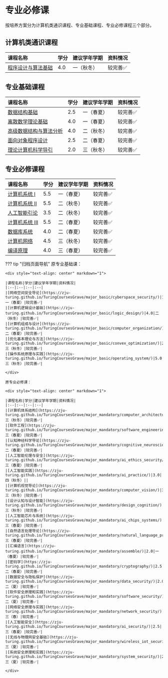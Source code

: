 # 专业必修课

按培养方案分为计算机类通识课程、专业基础课程、专业必修课程三个部分。

<style>
.md-typeset table:not([class]) th {
    min-width: 1em;
}
</style>

## 计算机类通识课程

<div style="text-align: center" markdown="1">

|课程名称|学分|建议学年学期|资料情况|
|:--|:--|:--|:--|
|[程序设计与算法基础](../programming/)|4.0|一（秋冬）|较完善✅|

</div>

## 专业基础课程

<div style="text-align: center" markdown="1">

|课程名称|学分|建议学年学期|资料情况|
|:--|:--|:--|:--|
|[数据结构基础](../data_structure/)|2.5|一（春夏）|较完善✅|
|[离散数学理论基础](../discrete_math/)|4.0|一（春夏）|较完善✅|
|[高级数据结构与算法分析](../advanced_data_structure/)|4.0|二（秋冬）|较完善✅|
|[面向对象程序设计](../object_oriented_programming/)|2.5|二（春夏）|较完善✅|
|[理论计算机科学导引](../theory_of_computation/)|2.0|三（秋冬）|较完善✅|

</div>

## 专业必修课程

<div style="text-align: center" markdown="1">

|课程名称|学分|建议学年学期|资料情况|
|:--|:--|:--|:--|
|[计算机系统 Ⅰ](../computer_system1/)|5.5|一（春夏）|较完善✅|
|[计算机系统 Ⅱ](../computer_system2/)|5.5|二（秋冬）|较完善✅|
|[人工智能引论](../ai_basic/)|3.5|二（秋冬）|较完善✅|
|[计算机系统 Ⅲ](../computer_system3/)|5.5|二（春夏）|较完善✅|
|[数据库系统](../database/)|4.0|二（春夏）|较完善✅|
|[计算机网络](../computer_networks/)|4.5|三（秋冬）|较完善✅|
|[编译原理](../compilers_principles/)|4.0|三（春夏）|较完善✅|

</div>

??? tip "归档页面导航"
    原专业基础课：

    <div style="text-align: center" markdown="1">

    |课程名称|学分|建议学年学期|资料情况|
    |:--|:--|:--|:--|
    |[网络空间安全导论](https://zju-turing.github.io/TuringCoursesGrave/major_basic/cyberspace_security/)|1.5|一（春夏）|较完善✅|
    |[计算机逻辑设计基础](https://zju-turing.github.io/TuringCoursesGrave/major_basic/logic_design/)|4.0|二（秋冬）|较完善✅|
    |[计算机组成与设计](https://zju-turing.github.io/TuringCoursesGrave/major_basic/computer_organization/)|4.5|二（春夏）|较完善✅|
    |[优化基本理论与方法](https://zju-turing.github.io/TuringCoursesGrave/major_basic/convex_optimization/)|2.0|三（秋冬）|较完善✅|
    |[操作系统原理与实践](https://zju-turing.github.io/TuringCoursesGrave/major_basic/operating_system/)|5.0|三（秋冬）|较完善✅|

    </div>

    原专业必修课：

    <div style="text-align: center" markdown="1">

    |课程名称|学分|建议学年学期|资料情况|
    |:--|:--|:--|:--|
    |[计算机体系结构](https://zju-turing.github.io/TuringCoursesGrave/major_mandatory/computer_architecture/)|3.5|三（秋冬）|较完善✅|
    |[软件工程](https://zju-turing.github.io/TuringCoursesGrave/major_mandatory/software_engineering/)|2.5|三（春夏）|较完善✅|
    |[认知神经科学导论](https://zju-turing.github.io/TuringCoursesGrave/major_mandatory/cognitive_neuroscience/)|3.0|二（春夏）|较完善✅|
    |[人工智能伦理与安全](https://zju-turing.github.io/TuringCoursesGrave/major_mandatory/ai_ethics_security/)|2.0|三（春夏）|较完善✅|
    |[人工智能实践](https://zju-turing.github.io/TuringCoursesGrave/major_mandatory/ai_practice/)|3.0|四（秋冬）||
    |[计算机视觉导论](https://zju-turing.github.io/TuringCoursesGrave/major_mandatory/computer_vision/)|3.5|三（秋冬）|较完善✅|
    |[设计认知与设计智能](https://zju-turing.github.io/TuringCoursesGrave/major_mandatory/design_cognition/)|3.0|三（秋冬）|较完善✅|
    |[人工智能芯片与系统](https://zju-turing.github.io/TuringCoursesGrave/major_mandatory/ai_chips_systems/)|3.5|三（春夏）|较完善✅|
    |[自然语言处理导论](https://zju-turing.github.io/TuringCoursesGrave/major_mandatory/natural_language_processing/)|3.5|三（春夏）|较完善✅|
    |[汇编语言](https://zju-turing.github.io/TuringCoursesGrave/major_mandatory/assemble/)|2.0|一（春夏）|较完善✅|
    |[密码学](https://zju-turing.github.io/TuringCoursesGrave/major_mandatory/cryptography/)|2.5|二（春夏）|较完善✅|
    |[数据安全与隐私保护](https://zju-turing.github.io/TuringCoursesGrave/major_mandatory/data_security/)|2.0|二（夏）|较完善✅|
    |[软件安全原理和实践](https://zju-turing.github.io/TuringCoursesGrave/major_mandatory/software_security/)|2.0|二（夏）|较完善✅|
    |[网络安全原理与实践](https://zju-turing.github.io/TuringCoursesGrave/major_mandatory/network_security/)|2.5|三（春）|较完善✅|
    |[人工智能安全](https://zju-turing.github.io/TuringCoursesGrave/major_mandatory/ai_security/)|2.5|三（春夏）|较完善✅|
    |[无线与物理网安全基础](https://zju-turing.github.io/TuringCoursesGrave/major_mandatory/wireless_iot_security/)|2.0|三（夏）|较完善✅|
    |[系统安全原理和实践](https://zju-turing.github.io/TuringCoursesGrave/major_mandatory/system_security/)|2.0|三（夏）|较完善✅|

    </div>